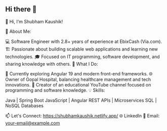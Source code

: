 ## Hi there 👋

👋 Hi, I'm Shubham Kaushik!

🌟 About Me:

💻 Software Engineer with 2.8+ years of experience at EbixCash (Via.com).
🏗️ Passionate about building scalable web applications and learning new technologies.
🎓 Focused on IT programming, software development, and sharing knowledge with others.
🚀 What I Do:

🔧 Currently exploring Angular 19 and modern front-end frameworks.
🌐 Owner of Gopal Hospital, balancing healthcare management and tech innovations.
🎥 Creator of an educational YouTube channel focused on programming and software knowledge.
💡 Skills:

Java | Spring Boot
JavaScript | Angular
REST APIs | Microservices
SQL | NoSQL Databases

📫 Let's Connect:
   https://shubhamkaushik.netlify.app/
🌐 LinkedIn
📧 Email: your-email@example.com
